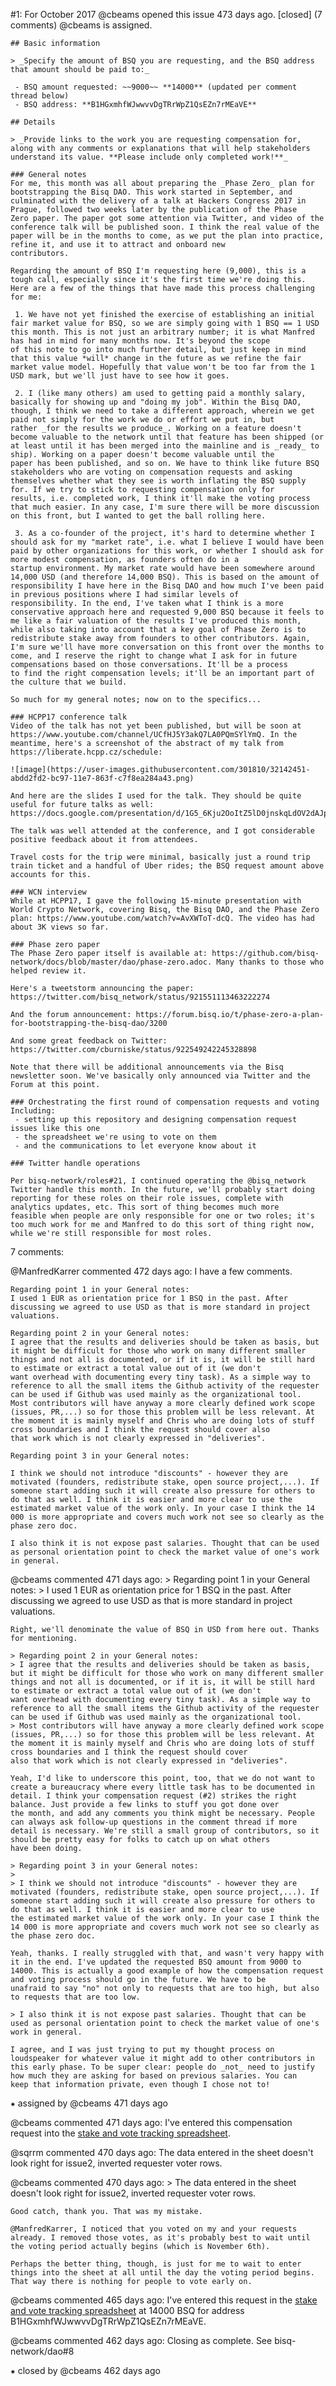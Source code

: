 #1: For October 2017
@cbeams opened this issue 473 days ago.  [closed] (7 comments)
@cbeams is assigned. 

    ## Basic information
    
    > _Specify the amount of BSQ you are requesting, and the BSQ address that amount should be paid to:_
    
     - BSQ amount requested: ~~9000~~ **14000** (updated per comment thread below)
     - BSQ address: **B1HGxmhfWJwwvvDgTRrWpZ1QsEZn7rMEaVE**
    
    ## Details
    
    > _Provide links to the work you are requesting compensation for, along with any comments or explanations that will help stakeholders understand its value. **Please include only completed work!**_
    
    ### General notes
    For me, this month was all about preparing the _Phase Zero_ plan for bootstrapping the Bisq DAO. This work started in September, and culminated with the delivery of a talk at Hackers Congress 2017 in Prague, followed two weeks later by the publication of the Phase 
    Zero paper. The paper got some attention via Twitter, and video of the conference talk will be published soon. I think the real value of the paper will be in the months to come, as we put the plan into practice, refine it, and use it to attract and onboard new 
    contributors.
    
    Regarding the amount of BSQ I'm requesting here (9,000), this is a tough call, especially since it's the first time we're doing this. Here are a few of the things that have made this process challenging for me:
    
     1. We have not yet finished the exercise of establishing an initial fair market value for BSQ, so we are simply going with 1 BSQ == 1 USD this month. This is not just an arbitrary number; it is what Manfred has had in mind for many months now. It's beyond the scope 
    of this note to go into much further detail, but just keep in mind that this value *will* change in the future as we refine the fair market value model. Hopefully that value won't be too far from the 1 USD mark, but we'll just have to see how it goes.
    
     2. I (like many others) am used to getting paid a monthly salary, basically for showing up and "doing my job". Within the Bisq DAO, though, I think we need to take a different approach, wherein we get paid not simply for the work we do or effort we put in, but 
    rather _for the results we produce_. Working on a feature doesn't become valuable to the network until that feature has been shipped (or at least until it has been merged into the mainline and is _ready_ to ship). Working on a paper doesn't become valuable until the 
    paper has been published, and so on. We have to think like future BSQ stakeholders who are voting on compensation requests and asking themselves whether what they see is worth inflating the BSQ supply for. If we try to stick to requesting compensation only for 
    results, i.e. completed work, I think it'll make the voting process that much easier. In any case, I'm sure there will be more discussion on this front, but I wanted to get the ball rolling here.
    
     3. As a co-founder of the project, it's hard to determine whether I should ask for my "market rate", i.e. what I believe I would have been paid by other organizations for this work, or whether I should ask for more modest compensation, as founders often do in a 
    startup environment. My market rate would have been somewhere around 14,000 USD (and therefore 14,000 BSQ). This is based on the amount of responsibility I have here in the Bisq DAO and how much I've been paid in previous positions where I had similar levels of 
    responsibility. In the end, I've taken what I think is a more conservative approach here and requested 9,000 BSQ because it feels to me like a fair valuation of the results I've produced this month, while also taking into account that a key goal of Phase Zero is to 
    redistribute stake away from founders to other contributors. Again, I'm sure we'll have more conversation on this front over the months to come, and I reserve the right to change what I ask for in future compensations based on those conversations. It'll be a process 
    to find the right compensation levels; it'll be an important part of the culture that we build.
    
    So much for my general notes; now on to the specifics...
    
    ### HCPP17 conference talk
    Video of the talk has not yet been published, but will be soon at https://www.youtube.com/channel/UCfHJ5Y3akQ7LA0PQmSYlYmQ. In the meantime, here's a screenshot of the abstract of my talk from https://liberate.hcpp.cz/schedule:
    
    ![image](https://user-images.githubusercontent.com/301810/32142451-abdd2fd2-bc97-11e7-863f-c7f8ea284a43.png)
    
    And here are the slides I used for the talk. They should be quite useful for future talks as well: https://docs.google.com/presentation/d/1G5_6Kju2OoItZ5lD0jnskqLdOV2dAJpdB6WOjmq9hRk/edit#
    
    The talk was well attended at the conference, and I got considerable positive feedback about it from attendees.
    
    Travel costs for the trip were minimal, basically just a round trip train ticket and a handful of Uber rides; the BSQ request amount above accounts for this.
    
    ### WCN interview
    While at HCPP17, I gave the following 15-minute presentation with World Crypto Network, covering Bisq, the Bisq DAO, and the Phase Zero plan: https://www.youtube.com/watch?v=AvXWToT-dcQ. The video has had about 3K views so far.
    
    ### Phase zero paper
    The Phase Zero paper itself is available at: https://github.com/bisq-network/docs/blob/master/dao/phase-zero.adoc. Many thanks to those who helped review it.
    
    Here's a tweetstorm announcing the paper: https://twitter.com/bisq_network/status/921551113463222274
    
    And the forum announcement: https://forum.bisq.io/t/phase-zero-a-plan-for-bootstrapping-the-bisq-dao/3200
    
    And some great feedback on Twitter: https://twitter.com/cburniske/status/922549242245328898
    
    Note that there will be additional announcements via the Bisq newsletter soon. We've basically only announced via Twitter and the Forum at this point.
    
    ### Orchestrating the first round of compensation requests and voting
    Including:
     - setting up this repository and designing compensation request issues like this one
     - the spreadsheet we're using to vote on them
     - and the communications to let everyone know about it
    
    ### Twitter handle operations
    
    Per bisq-network/roles#21, I continued operating the @bisq_network Twitter handle this month. In the future, we'll probably start doing reporting for these roles on their role issues, complete with analytics updates, etc. This sort of thing becomes much more 
    feasible when people are only responsible for one or two roles; it's too much work for me and Manfred to do this sort of thing right now, while we're still responsible for most roles.


7 comments:

@ManfredKarrer commented 472 days ago:
    I have a few comments.
    
    Regarding point 1 in your General notes:
    I used 1 EUR as orientation price for 1 BSQ in the past. After discussing we agreed to use USD as that is more standard in project valuations.
    
    Regarding point 2 in your General notes:
    I agree that the results and deliveries should be taken as basis, but it might be difficult for those who work on many different smaller things and not all is documented, or if it is, it will be still hard to estimate or extract a total value out of it (we don't 
    want overhead with documenting every tiny task). As a simple way to reference to all the small items the Github activity of the requester can be used if Github was used mainly as the organizational tool.
    Most contributors will have anyway a more clearly defined work scope (issues, PR,...) so for those this problem will be less relevant. At the moment it is mainly myself and Chris who are doing lots of stuff cross boundaries and I think the request should cover also 
    that work which is not clearly expressed in "deliveries".
    
    Regarding point 3 in your General notes:
    
    I think we should not introduce "discounts" - however they are motivated (founders, redistribute stake, open source project,...). If someone start adding such it will create also pressure for others to do that as well. I think it is easier and more clear to use the 
    estimated market value of the work only. In your case I think the 14 000 is more appropriate and covers much work not see so clearly as the phase zero doc.
    
    I also think it is not expose past salaries. Thought that can be used as personal orientation point to check the market value of one's work in general.


@cbeams commented 471 days ago:
    > Regarding point 1 in your General notes:
    > I used 1 EUR as orientation price for 1 BSQ in the past. After discussing we agreed to use USD as that is more standard in project valuations.
    
    Right, we'll denominate the value of BSQ in USD from here out. Thanks for mentioning.
    
    > Regarding point 2 in your General notes:
    > I agree that the results and deliveries should be taken as basis, but it might be difficult for those who work on many different smaller things and not all is documented, or if it is, it will be still hard to estimate or extract a total value out of it (we don't 
    want overhead with documenting every tiny task). As a simple way to reference to all the small items the Github activity of the requester can be used if Github was used mainly as the organizational tool.
    > Most contributors will have anyway a more clearly defined work scope (issues, PR,...) so for those this problem will be less relevant. At the moment it is mainly myself and Chris who are doing lots of stuff cross boundaries and I think the request should cover 
    also that work which is not clearly expressed in "deliveries".
    
    Yeah, I'd like to underscore this point, too, that we do not want to create a bureaucracy where every little task has to be documented in detail. I think your compensation request (#2) strikes the right balance. Just provide a few links to stuff you got done over 
    the month, and add any comments you think might be necessary. People can always ask follow-up questions in the comment thread if more detail is necessary. We're still a small group of contributors, so it should be pretty easy for folks to catch up on what others 
    have been doing.
    
    > Regarding point 3 in your General notes:
    >
    > I think we should not introduce "discounts" - however they are motivated (founders, redistribute stake, open source project,...). If someone start adding such it will create also pressure for others to do that as well. I think it is easier and more clear to use 
    the estimated market value of the work only. In your case I think the 14 000 is more appropriate and covers much work not see so clearly as the phase zero doc.
    
    Yeah, thanks. I really struggled with that, and wasn't very happy with it in the end. I've updated the requested BSQ amount from 9000 to 14000. This is actually a good example of how the compensation request and voting process should go in the future. We have to be 
    unafraid to say "no" not only to requests that are too high, but also to requests that are too low.
    
    > I also think it is not expose past salaries. Thought that can be used as personal orientation point to check the market value of one's work in general.
    
    I agree, and I was just trying to put my thought process on loudspeaker for whatever value it might add to other contributors in this early phase. To be super clear: people do _not_ need to justify how much they are asking for based on previous salaries. You can 
    keep that information private, even though I chose not to!


⁕ assigned by @cbeams 471 days ago

@cbeams commented 471 days ago:
    I've entered this compensation request into the [stake and vote tracking spreadsheet](https://docs.google.com/spreadsheets/d/1xlXDswj3251BPCOcII-UyWlX7o7jMkfYBE-IZ5te5Ck/edit#gid=0).


@sqrrm commented 470 days ago:
    The data entered in the sheet doesn't look right for issue2, inverted requester voter rows.


@cbeams commented 470 days ago:
    > The data entered in the sheet doesn't look right for issue2, inverted requester voter rows.
    
    Good catch, thank you. That was my mistake.
    
    @ManfredKarrer, I noticed that you voted on my and your requests already. I removed those votes, as it's probably best to wait until the voting period actually begins (which is November 6th).
    
    Perhaps the better thing, though, is just for me to wait to enter things into the sheet at all until the day the voting period begins. That way there is nothing for people to vote early on.


@cbeams commented 465 days ago:
    I've entered this request in the [stake and vote tracking spreadsheet](https://docs.google.com/spreadsheets/d/1xlXDswj3251BPCOcII-UyWlX7o7jMkfYBE-IZ5te5Ck/edit#gid=0) at 14000 BSQ for address B1HGxmhfWJwwvvDgTRrWpZ1QsEZn7rMEaVE.


@cbeams commented 462 days ago:
    Closing as complete. See bisq-network/dao#8


⁕ closed by @cbeams 462 days ago

